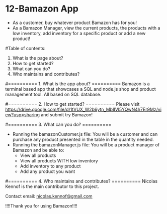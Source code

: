 # 12-Bamazon App
* As a customer, buy whatever product Bamazon has for you!
* As a Bamazon Manager, view the current products, the products with a low inventory, add inventory for a specific product or add a new product!

#Table of contents:
1. What is the page about?
2. How to get started?
3. What can you do?
4. Who maintains and contributes?

#========== 1. What is the app about? ==========
Bamazon is a terminal based app that showcases a SQL and node.js shop and product management tool. All based on SQL database.

#========== 2. How to get started? ==========
Please visit https://drive.google.com/file/d/1tVUX_W2b6ytn_MbIIVl5YQwN4h7Er9Mz/view?usp=sharing and submit try Bamazon!

#========== 3. What can you do? ==========
* Running the bamazonCustomer.js file:
  You will be a customer and can purchase any product presented in the table in the quantity needed.
* Running the bamazonManager.js file:
  You will be a product manager of Bamazon and be able to:
  * View all products
  * View all products WITH low inventory
  * Add inventory to any product
  * Add any product you want

#========== 4. Who maintains and contributes? ==========
Nicolas Kennof is the main contributor to this project.

Contact email: nicolas.kennof@gmail.com

!!!!Thank you for using Bamazon!!!!